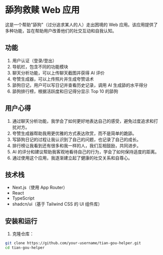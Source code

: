 # 舔狗救赎 Web 应用

这是一个帮助"舔狗"（过分追求某人的人）走出困境的 Web 应用。该应用提供了多种功能，旨在帮助用户改善他们的社交互动和自我认知。

## 功能

1. 用户认证（登录/登出）
2. 导航栏，包含不同的功能模块
3. 聊天分析功能，可以上传聊天截图并获得 AI 评价
4. 夸赞生成器，可以上传照片并生成夸赞话术
5. 舔狗日记，用户可以写日记并查看历史记录，调用 AI 生成舔的水平得分
6. 舔狗排行榜，根据活跃度和日记得分显示 Top 10 的舔狗

## 用户心得

1. 通过聊天分析功能，我学会了如何更好地表达自己的感受，避免过度追求和打扰对方。
2. 夸赞生成器帮助我用更优雅的方式表达欣赏，而不是简单的跪舔。
3. 写舔狗日记的过程让我认识到了自己的问题，也记录了自己的成长。
4. 排行榜让我看到还有很多和我一样的人，我们互相鼓励，共同进步。
5. AI 的评分和建议帮助我客观地看待自己的行为，学会了如何保持适度的距离。
6. 通过使用这个应用，我逐渐建立起了健康的社交关系和自尊心。

## 技术栈

- Next.js（使用 App Router）
- React
- TypeScript
- shadcn/ui（基于 Tailwind CSS 的 UI 组件库）

## 安装和运行

1. 克隆仓库：

```bash
git clone https://github.com/your-username/tian-gou-helper.git
cd tian-gou-helper


